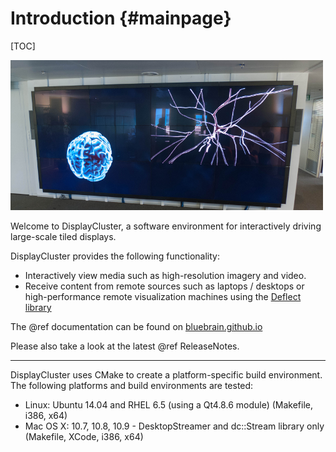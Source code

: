 Introduction {#mainpage}
============

[TOC]

![](wall.png)

Welcome to DisplayCluster, a software environment for interactively driving
large-scale tiled displays.

DisplayCluster provides the following functionality:
* Interactively view media such as high-resolution imagery and video.
* Receive content from remote sources such as laptops / desktops or
  high-performance remote visualization machines using the
  [Deflect library](https://github.com/BlueBrain/Deflect.git)

The @ref documentation can be found on
[bluebrain.github.io](http://bluebrain.github.io/)

Please also take a look at the latest @ref ReleaseNotes.

- - -

DisplayCluster uses CMake to create a platform-specific build environment.
The following platforms and build environments are tested:

* Linux: Ubuntu 14.04 and RHEL 6.5 (using a Qt4.8.6 module)
(Makefile, i386, x64)
* Mac OS X: 10.7, 10.8, 10.9 - DesktopStreamer and dc::Stream library only
(Makefile, XCode, i386, x64)
